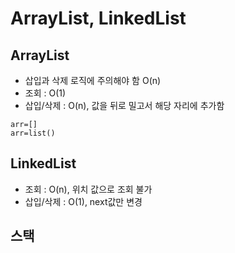 # ArrayList, LinkedList
## ArrayList
- 삽입과 삭제 로직에 주의해야 함 O(n)
- 조회 : O(1)
- 삽입/삭제 : O(n), 값을 뒤로 밀고서 해당 자리에 추가함
```
arr=[]
arr=list()
```
## LinkedList
- 조회 : O(n), 위치 값으로 조회 불가
- 삽입/삭제 : O(1), next값만 변경 

## 스택
